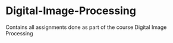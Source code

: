 # Digital-Image-Processing
Contains all assignments done as part of the course Digital Image Processing
